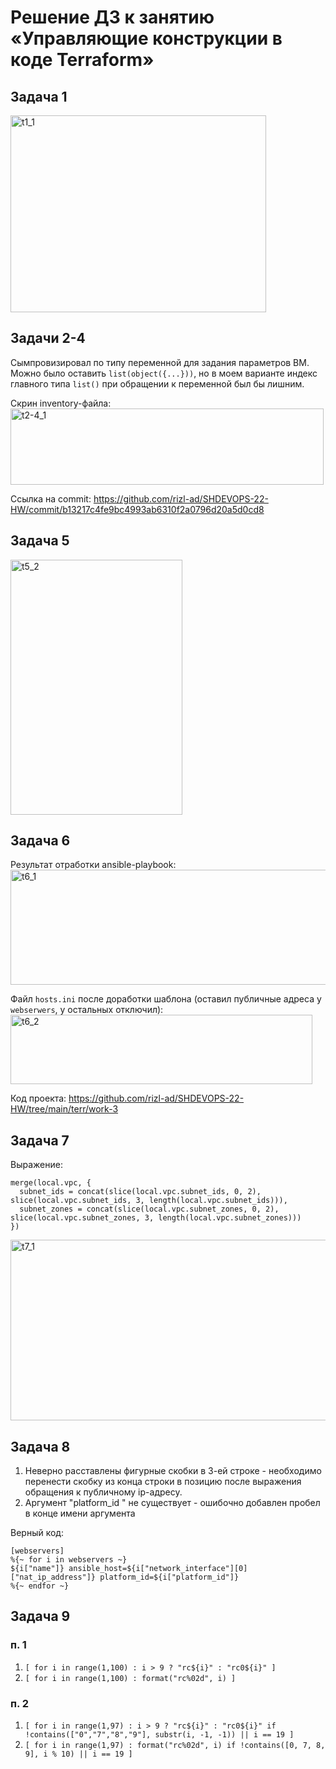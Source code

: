 # Решение ДЗ к занятию «Управляющие конструкции в коде Terraform»

## Задача 1

<img width="409" height="315" alt="t1_1" src="https://github.com/user-attachments/assets/50dc7775-0564-473d-a2d1-ec2f42452368" />

## Задачи 2-4
Сымпровизировал по типу переменной для задания параметров ВМ. Можно было оставить `list(object({...}))`, но в моем варианте индекс главного типа `list()` при обращении к переменной был бы лишним.

Скрин inventory-файла:  
<img width="501" height="122" alt="t2-4_1" src="https://github.com/user-attachments/assets/946bebfd-1e1c-4aad-8e1c-6eba067b5ebc" />


Ссылка на commit: https://github.com/rizl-ad/SHDEVOPS-22-HW/commit/b13217c4fe9bc4993ab6310f2a0796d20a5d0cd8

## Задача 5
<img width="275" height="408" alt="t5_2" src="https://github.com/user-attachments/assets/a4333c77-6d41-4c1b-b8b1-78a8fda02632" />

## Задача 6
Результат отработки ansible-playbook:  
<img width="646" height="184" alt="t6_1" src="https://github.com/user-attachments/assets/3468dbcd-5901-41da-b8c0-17958ddfb910" />


Файл `hosts.ini` после доработки шаблона (оставил публичные адреса у `webserwers`, у остальных отключил):
<img width="483" height="111" alt="t6_2" src="https://github.com/user-attachments/assets/564c1100-8c5a-44d0-8dae-d08539bd104b" />


Код проекта: https://github.com/rizl-ad/SHDEVOPS-22-HW/tree/main/terr/work-3

## Задача 7
Выражение:  
```
merge(local.vpc, {
  subnet_ids = concat(slice(local.vpc.subnet_ids, 0, 2), slice(local.vpc.subnet_ids, 3, length(local.vpc.subnet_ids))),
  subnet_zones = concat(slice(local.vpc.subnet_zones, 0, 2), slice(local.vpc.subnet_zones, 3, length(local.vpc.subnet_zones)))
})
```

<img width="566" height="289" alt="t7_1" src="https://github.com/user-attachments/assets/6f860262-afa6-469f-87e8-6d7c1f33ea3d" />

## Задача 8
1. Неверно расставлены фигурные скобки в 3-ей строке - необходимо перенести скобку из конца строки в позицию после выражения обращения к публичному ip-адресу.
2. Аргумент "platform_id " не существует - ошибочно добавлен пробел в конце имени аргумента

Верный код:
```
[webservers]
%{~ for i in webservers ~}
${i["name"]} ansible_host=${i["network_interface"][0]["nat_ip_address"]} platform_id=${i["platform_id"]}
%{~ endfor ~}
```

## Задача 9
### п. 1
1. `[ for i in range(1,100) : i > 9 ? "rc${i}" : "rc0${i}" ]`
2. `[ for i in range(1,100) : format("rc%02d", i) ]`

### п. 2
1. `[ for i in range(1,97) : i > 9 ? "rc${i}" : "rc0${i}" if !contains(["0","7","8","9"], substr(i, -1, -1)) || i == 19 ]`
2. `[ for i in range(1,97) : format("rc%02d", i) if !contains([0, 7, 8, 9], i % 10) || i == 19 ]`
